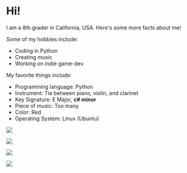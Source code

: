 # Hi!

I am a 8th grader in California, USA. Here's some more facts about me!

Some of my hobbies include:
 - Coding in Python
 - Creating music
 - Working on indie game-dev
 
My favorite things include:
 - Programming language: Python
 - Instrument: Tie between piano, violin, and clarinet
 - Key Signature: E Major, <b>c# minor</b>
 - Piece of music: Too many
 - Color: Red
 - Operating System: Linux (Ubuntu)
 

![](https://github-readme-stats.vercel.app/api?username=shuang1024&theme=dark)

![](https://github-readme-streak-stats.herokuapp.com/?user=shuang1024&theme=dark)

![](https://github-readme-stats.vercel.app/api/top-langs/?username=shuang1024&theme=dark)

![](https://komarev.com/ghpvc/?username=shuang1024)
